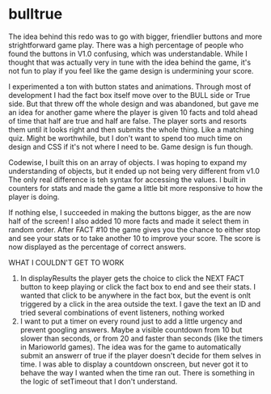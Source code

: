 # bulltrue
The idea behind this redo was to go with bigger, friendlier buttons and more strightforward game play. There was a high percentage of people who found the buttons in V1.0 confusing, which was understandable. While I thought that was actually very in tune with the idea behind the game, it's not fun to play if you feel like the game design is undermining your score.

I experimented a ton with button states and animations. Through most of development I had the fact box itself move over to the BULL side or True side. But that threw off the whole design and was abandoned, but gave me an idea for another game where the player is given 10 facts and told ahead of time that half are true and half are false. The player sorts and resorts them until it looks right and then submits the whole thing. Like a matching quiz. Might be worthwhile, but I don't want to spend too much time on design and CSS if it's not where I need to be. Game design is fun though.

Codewise, I built this on an array of objects. I was hoping to expand my understanding of objects, but it ended up not being very different from v1.0 The only real difference is teh syntax for accessing the values. I built in counters for stats and made the game a little bit more responsive to how the player is doing. 

If nothing else, I succeeded in making the buttons bigger, as the are now half of the screen! I also added 10 more facts and made it select them in random order. After FACT #10 the game gives you the chance to either stop and see your stats or to take another 10 to improve your score. The score is now displayed as the percentage of correct answers.

WHAT I COULDN'T GET TO WORK
1) In displayResults the player gets the choice to click the NEXT FACT button to keep playing or click the fact box to end and see their stats. I wanted that click to be anywhere in the fact box, but the event is onlt triggered by a click in the area outside the text. I gave the text an ID and tried several combinations of event listeners, nothing worked
2) I want to put a timer on every round just to add a little urgency and prevent googling answers. Maybe a visible countdown from 10 but slower than seconds, or from 20 and faster than seconds (like the timers in Marioworld games). The idea was for the game to automatically submit an answerr of true if the player doesn't decide for them selves in time. I was able to display a countdown onscreen, but never got it to behave the way I wanted when the time ran out. There is something in the logic of setTimeout that I don't understand.
